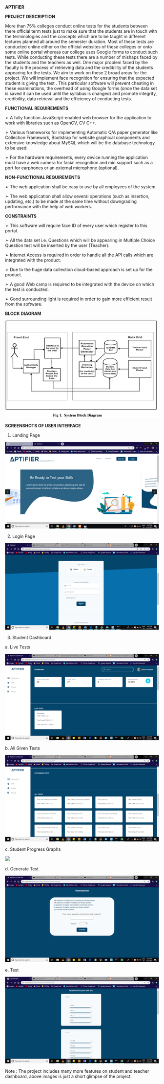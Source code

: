 <b>APTIFIER</b>

<b>PROJECT DESCRIPTION</b>

More than 75% colleges conduct online tests for the students between there official term tests just to make
sure that the students are in touch with the terminologies and the concepts which are to be taught in different
lectures planned all around the semester duration. Most of these tests are conducted online either on the
official websites of these colleges or onto some online portal whereas our college uses Google forms to
conduct such tests. While conducting these tests there are a number of mishaps faced by the students and the
teachers as well. One major problem faced by the faculty is the process of retrieving data and the credibility
of the students appearing for the tests. We aim to work on these 2 broad areas for the project. We will
implement face recognition for ensuring that the expected student is giving the test . This particular software
will prevent cheating in these examinations, the overhead of using Google forms (once the data set is saved
it can be used until the syllabus is changed) and promote integrity, credibility, data retrieval and the
efficiency of conducting tests.

<b>FUNCTIONAL REQUIREMENTS</b>

➢ A fully function JavaScript-enabled web browser for the application to work with
libraries such as OpenCV, CV C++.

➢ Various frameworks for implementing Automatic Q/A paper generator like
Collection Framework, Bootstrap for website graphical components and
extensive knowledge about MySQL which will be the database technology to be used.

➢ For the hardware requirements, every device running the application must have
a web camera for facial recognition and mic support such as a port for earphones
or an external microphone (optional).

<b>NON-FUNCTIONAL REQUIREMENTS</b>

➢ The web application shall be easy to use by all employees of the system.

➢ The web application shall allow several operations (such as insertion, updating, etc.)
to be made at the same time without downgrading performance with the help of
web workers.

<b>CONSTRAINTS</b>

➢ This software will require face ID of every user which register to this portal.

➢ All the data set i.e. Questions which will be appearing in Multiple Choice Question test
will be inserted by the user (Teacher).

➢ Internet Access is required in order to handle all the API calls which are integrated with
the product.

➢ Due to the huge data collection cloud-based approach is set up for the product.

➢ A good Web camp is required to be integrated with the device on which the test is conducted.

➢ Good surrounding light is required in order to gain more efficient result from the software.

<b>BLOCK DIAGRAM</b>

<img src="screenshots/blockdiag.png">

<b>SCREENSHOTS OF USER INTERFACE</b>

1. Landing Page
<img src="screenshots/landingpg.png">

2. Login Page
<img src="screenshots/login.png">

3. Student Dashboard

a. Live Tests

<img src="screenshots/student.png">

b. All Given Tests

<img src="screenshots/alltests.png">

c. Student Progress Graphs

<img src="screenshots/graphs2.png">

d. Generate Test

<img src="screenshots/generatetest.png">

e. Test

<img src="screenshots/test.png">

Note : The project includes many more features on student and teacher dashboard, above images is just a short glimpse of the project.


